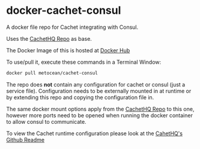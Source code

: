 # docker-cachet-consul
A docker file repo for Cachet integrating with Consul.

Uses the [CachetHQ Repo](https://github.com/cachethq/Cachet) as base.

The Docker Image of this is hosted at [Docker Hub](https://registry.hub.docker.com/u/metocean/cachet-consul/)

To use/pull it, execute these commands in a Terminal Window:
```bash
docker pull metocean/cachet-consul
```

The repo does **not** contain any configuration for cachet or consul (just a service file).
Configuration needs to be externally mounted in at runtime or by extending this repo and copying the configuration file in.

The same docker mount options apply from the [CachetHQ Repo](https://github.com/cachethq/Cachet) to this one, however more ports need to be opened when running the docker container to allow consul to communicate.

To view the Cachet runtime configuration please look at the [CahetHQ's Github Readme](https://github.com/cachethq/Cachet)
